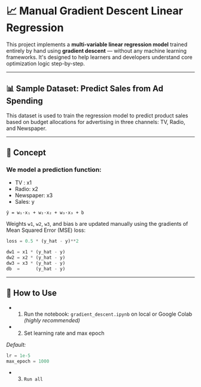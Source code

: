 # 📈 Manual Gradient Descent Linear Regression

This project implements a **multi-variable linear regression model** trained entirely by hand using **gradient descent** — without any machine learning frameworks. It's designed to help learners and developers understand core optimization logic step-by-step.

---

## 📊 Sample Dataset: Predict Sales from Ad Spending

This dataset is used to train the regression model to predict product sales based on budget allocations for advertising in three channels: TV, Radio, and Newspaper.

---

## 🧠 Concept

### We model a prediction function:

- TV : x1
- Radio: x2
- Newspaper: x3
- Sales: y

`ŷ = w₁·x₁ + w₂·x₂ + w₃·x₃ + b`

Weights `w1`, `w2`, `w3`, and bias `b` are updated manually using the gradients of Mean Squared Error (MSE) loss:

```python
loss = 0.5 * (y_hat - y)**2

dw1 = x1 * (y_hat - y)
dw2 = x2 * (y_hat - y)
dw3 = x3 * (y_hat - y)
db  =      (y_hat - y)

```

---

## 🚀 How to Use

- 1. Run the notebook: `gradient_descent.ipynb` on local or Google Colab _(highly recommended)_

- 2. Set learning rate and max epoch

_Default:_

```python
lr = 1e-5
max_epoch = 1000
```

- 3. `Run all`
